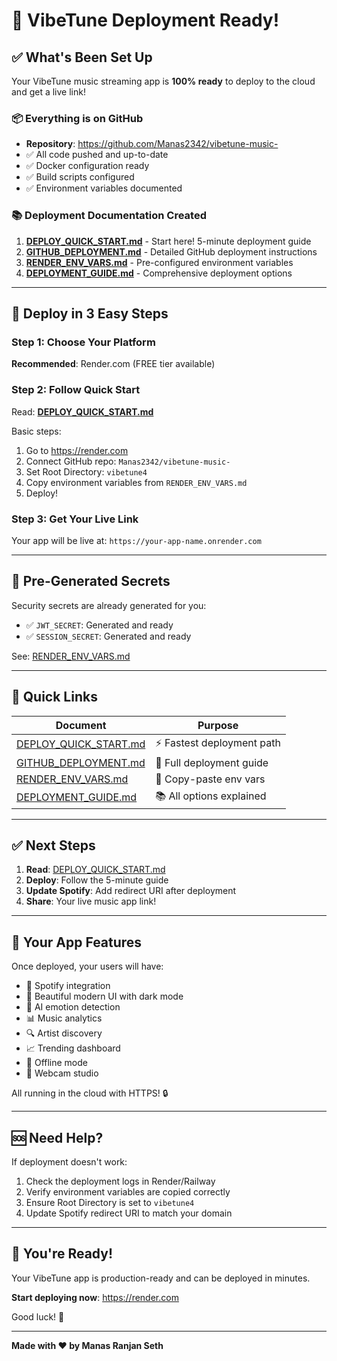 # 🎉 VibeTune Deployment Ready!

## ✅ What's Been Set Up

Your VibeTune music streaming app is **100% ready** to deploy to the cloud and get a live link!

### 📦 Everything is on GitHub
- **Repository**: https://github.com/Manas2342/vibetune-music-
- ✅ All code pushed and up-to-date
- ✅ Docker configuration ready
- ✅ Build scripts configured
- ✅ Environment variables documented

### 📚 Deployment Documentation Created

1. **[DEPLOY_QUICK_START.md](./vibetune4/DEPLOY_QUICK_START.md)** - Start here! 5-minute deployment guide
2. **[GITHUB_DEPLOYMENT.md](./vibetune4/GITHUB_DEPLOYMENT.md)** - Detailed GitHub deployment instructions
3. **[RENDER_ENV_VARS.md](./vibetune4/RENDER_ENV_VARS.md)** - Pre-configured environment variables
4. **[DEPLOYMENT_GUIDE.md](./vibetune4/DEPLOYMENT_GUIDE.md)** - Comprehensive deployment options

---

## 🚀 Deploy in 3 Easy Steps

### Step 1: Choose Your Platform
**Recommended**: Render.com (FREE tier available)

### Step 2: Follow Quick Start
Read: **[DEPLOY_QUICK_START.md](./vibetune4/DEPLOY_QUICK_START.md)**

Basic steps:
1. Go to https://render.com
2. Connect GitHub repo: `Manas2342/vibetune-music-`
3. Set Root Directory: `vibetune4`
4. Copy environment variables from `RENDER_ENV_VARS.md`
5. Deploy!

### Step 3: Get Your Live Link
Your app will be live at: `https://your-app-name.onrender.com`

---

## 🔐 Pre-Generated Secrets

Security secrets are already generated for you:
- ✅ `JWT_SECRET`: Generated and ready
- ✅ `SESSION_SECRET`: Generated and ready

See: [RENDER_ENV_VARS.md](./vibetune4/RENDER_ENV_VARS.md)

---

## 🎯 Quick Links

| Document | Purpose |
|----------|---------|
| [DEPLOY_QUICK_START.md](./vibetune4/DEPLOY_QUICK_START.md) | ⚡ Fastest deployment path |
| [GITHUB_DEPLOYMENT.md](./vibetune4/GITHUB_DEPLOYMENT.md) | 📖 Full deployment guide |
| [RENDER_ENV_VARS.md](./vibetune4/RENDER_ENV_VARS.md) | 🔐 Copy-paste env vars |
| [DEPLOYMENT_GUIDE.md](./vibetune4/DEPLOYMENT_GUIDE.md) | 📚 All options explained |

---

## ✅ Next Steps

1. **Read**: [DEPLOY_QUICK_START.md](./vibetune4/DEPLOY_QUICK_START.md)
2. **Deploy**: Follow the 5-minute guide
3. **Update Spotify**: Add redirect URI after deployment
4. **Share**: Your live music app link!

---

## 🎵 Your App Features

Once deployed, your users will have:
- 🎵 Spotify integration
- 🎨 Beautiful modern UI with dark mode
- 🤖 AI emotion detection
- 📊 Music analytics
- 🔍 Artist discovery
- 📈 Trending dashboard
- 💾 Offline mode
- 🎤 Webcam studio

All running in the cloud with HTTPS! 🔒

---

## 🆘 Need Help?

If deployment doesn't work:
1. Check the deployment logs in Render/Railway
2. Verify environment variables are copied correctly
3. Ensure Root Directory is set to `vibetune4`
4. Update Spotify redirect URI to match your domain

---

## 🎊 You're Ready!

Your VibeTune app is production-ready and can be deployed in minutes.

**Start deploying now**: https://render.com

Good luck! 🚀

---

**Made with ❤️ by Manas Ranjan Seth**

